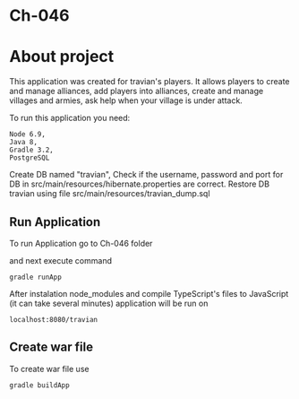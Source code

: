 # Ch-046

# About project
This application was created for travian's players. It allows players to create and manage alliances, add players into alliances, create and manage villages and armies, ask help when your village is under attack.

To run this application you need:
```
Node 6.9,
Java 8,
Gradle 3.2,
PostgreSQL
```
Create DB named "travian",
Check if the username, password and port for DB in src/main/resources/hibernate.properties are correct.
Restore DB travian using file src/main/resources/travian_dump.sql

## Run Application
To run Application go to Ch-046 folder

and next execute command
```
gradle runApp
```
After instalation node_modules and compile TypeScript's files to JavaScript (it can take several minutes) application will be run on
```
localhost:8080/travian
```
## Create war file

To create war file use 
```
gradle buildApp
```
